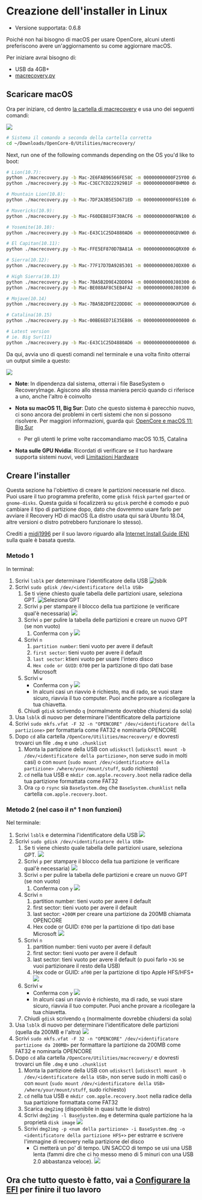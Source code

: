 # Creazione dell'installer in Linux

* Versione supportata: 0.6.8

Poiché non hai bisogno di macOS per usare OpenCore, alcuni utenti preferiscono avere un'aggiornamento su come aggiornare macOS.

Per iniziare avrai bisogno di:

* USB da 4GB+
* [macrecovery.py](https://github.com/acidanthera/OpenCorePkg/releases)
  
## Scaricare macOS

Ora per iniziare, cd dentro [la cartella di macrecovery](https://github.com/acidanthera/OpenCorePkg/releases) e usa uno dei seguenti comandi:

![](../images/installer-guide/legacy-mac-install-md/macrecovery.png)

```sh
# Sistema il comando a seconda della cartella corretta
cd ~/Downloads/OpenCore-0/Utilities/macrecovery/
```

Next, run one of the following commands depending on the OS you'd like to boot:

```sh
# Lion(10.7):
python ./macrecovery.py -b Mac-2E6FAB96566FE58C -m 00000000000F25Y00 download
python ./macrecovery.py -b Mac-C3EC7CD22292981F -m 00000000000F0HM00 download

# Mountain Lion(10.8):
python ./macrecovery.py -b Mac-7DF2A3B5E5D671ED -m 00000000000F65100 download

# Mavericks(10.9):
python ./macrecovery.py -b Mac-F60DEB81FF30ACF6 -m 00000000000FNN100 download

# Yosemite(10.10):
python ./macrecovery.py -b Mac-E43C1C25D4880AD6 -m 00000000000GDVW00 download

# El Capitan(10.11):
python ./macrecovery.py -b Mac-FFE5EF870D7BA81A -m 00000000000GQRX00 download

# Sierra(10.12):
python ./macrecovery.py -b Mac-77F17D7DA9285301 -m 00000000000J0DX00 download

# High Sierra(10.13)
python ./macrecovery.py -b Mac-7BA5B2D9E42DDD94 -m 00000000000J80300 download
python ./macrecovery.py -b Mac-BE088AF8C5EB4FA2 -m 00000000000J80300 download

# Mojave(10.14)
python ./macrecovery.py -b Mac-7BA5B2DFE22DDD8C -m 00000000000KXPG00 download

# Catalina(10.15)
python ./macrecovery.py -b Mac-00BE6ED71E35EB86 -m 00000000000000000 download

# Latest version
# ie. Big Sur(11)
python ./macrecovery.py -b Mac-E43C1C25D4880AD6 -m 00000000000000000 download
```

Da qui, avvia uno di questi comandi nel terminale e una volta finito otterrai un output simile a questo:

![](../images/installer-guide/legacy-mac-install-md/download-done.png)

* **Note**: In dipendenza dal sistema, otterrai i file BaseSystem o RecoveryImage. Agiscono allo stessa maniera perciò quando ci riferisce a uno, anche l'altro è coinvolto

* **Nota su macOS 11, Big Sur**: Dato che questo sistema è parecchio nuovo, ci sono ancora dei problemi in certi sistemi che non si possono risolvere. Per maggiori informazioni, guarda qui: [OpenCore e macOS 11: Big Sur](../extras/big-sur.md)
  * Per gli utenti le prime volte raccomandiamo macOS 10.15, Catalina
* **Nota sulle GPU Nvidia**: Ricordati di verificare se il tuo hardware supporta sistemi nuovi, vedi [Limitazioni Hardware](../macos-limits.md)

## Creare l'installer

Questa sezione ha l'obiettivo di creare le partizioni necessarie nel disco. Puoi usare il tuo programma preferito, come `gdisk` `fdisk` `parted` `gparted` or `gnome-disks`. Questa guida si focalizzerà su `gdisk` perché è comodo e può cambiare il tipo di partizione dopo, dato che dovremmo usare farlo per avviare il Recovery HD di macOS (La distro usata qui sarà Ubuntu 18.04, altre versioni o distro potrebbero funzionare lo stesso).

Crediti a [midi1996](https://github.com/midi1996) per il suo lavoro riguardo alla [Internet Install Guide (EN)](https://midi1996.github.io/hackintosh-internet-install-gitbook/) sulla quale è basata questa.

### Metodo 1

In terminal:

1. Scrivi `lsblk` per determinare l'identificatore della USB
  ![lsblk](../images/installer-guide/linux-install-md/unknown-5.png)
2. Scrivi `sudo gdisk /dev/<identificatore della USB>`
   1. Se ti viene chiesto quale tabella delle partizioni usare, seleziona GPT.
      ![Seleziona GPT](../images/installer-guide/linux-install-md/unknown-6.png)
   2. Scrivi `p` per stampare il blocco della tua partizione \(e verificare qual'è necessaria\)
      ![](../images/installer-guide/linux-install-md/unknown-13.png)
   3. Scrivi `o` per pulire la tabella delle partizioni e creare un nuovo GPT (se non vuoto)
      1. Conferma con `y`
         ![](../images/installer-guide/linux-install-md/unknown-8.png)
   4. Scrivi `n`
      1. `partition number`: tieni vuoto per avere il default
      2. `first sector`: tieni vuoto per avere il default
      3. `last sector`: ktieni vuoto per usare l'intero disco
      4. `Hex code or GUID`: `0700` per la partizione di tipo dati base Microsoft
   5. Scrivi `w`
      * Conferma con `y`
      ![](../images/installer-guide/linux-install-md/unknown-9.png)
      * In alcuni casi un riavvio è richiesto, ma di rado, se vuoi stare sicuro, riavvia il tuo computer. Puoi anche provare a ricollegare la tua chiavetta.
   6. Chiudi `gdisk` scrivendo `q` (normalmente dovrebbe chiudersi da sola)
3. Usa `lsblk` di nuovo per determinare l'identificatore della partizione
4. Scrivi `sudo mkfs.vfat -F 32 -n "OPENCORE" /dev/<identificatore della partizione>` per formattarla come FAT32 e nominarla OPENCORE
5. Dopo `cd` alla cartella `/OpenCore/Utilities/macrecovery/` e dovresti trovarci un file `.dmg` e uno `.chunklist`
   1. Monta la partizione della USB con `udisksctl` (`udisksctl mount -b /dev/<identificatore della partizione>`, non serve sudo in molti casi) o con `mount` (`sudo mount /dev/<identificatore della partizione> /where/your/mount/stuff`, sudo richiesto)
   2. `cd` nella tua USB e `mkdir com.apple.recovery.boot` nella radice della tua partizione formattata come FAT32
   3. Ora `cp` o `rsync` sia `BaseSystem.dmg` che `BaseSystem.chunklist` nella cartella `com.apple.recovery.boot`.

### Metodo 2 (nel caso il n° 1 non funzioni)

Nel terminale:

1. Scrivi `lsblk` e determina l'identificatore della USB
   ![](../images/installer-guide/linux-install-md/unknown-11.png)
2. Scrivi `sudo gdisk /dev/<identificatore della USB>`
   1. Se ti viene chiesto quale tabella delle partizioni usare, seleziona GPT.
      ![](../images/installer-guide/linux-install-md/unknown-12.png)
   2. Scrivi `p` per stampare il blocco della tua partizione \(e verificare qual'è necessaria\)
      ![](../images/installer-guide/linux-install-md/unknown-13.png)
   3. Scrivi `o` per pulire la tabella delle partizioni e creare un nuovo GPT (se non vuoto)
      1. Conferma con `y`
         ![](../images/installer-guide/linux-install-md/unknown-14.png)
   4. Scrivi `n`
      1. partition number: tieni vuoto per avere il default
      2. first sector: tieni vuoto per avere il default
      3. last sector: `+200M` per creare una partizione da 200MB chiamata OPENCORE
      4. Hex code or GUID: `0700` per la partizione di tipo dati base Microsoft
      ![](../images/installer-guide/linux-install-md/unknown-15.png)
   5. Scrivi `n`
      1. partition number: tieni vuoto per avere il default
      2. first sector: tieni vuoto per avere il default
      3. last sector: tieni vuoto per avere il default \(o puoi farlo `+3G` se vuoi partizionare il resto della USB\)
      4. Hex code or GUID: `af00` per la partizione di tipo Apple HFS/HFS+
      ![](../images/installer-guide/linux-install-md/unknown-16.png)
   6. Scrivi `w`
      * Conferma con `y`
      ![](../images/installer-guide/linux-install-md/unknown-17.png)
      * In alcuni casi un riavvio è richiesto, ma di rado, se vuoi stare sicuro, riavvia il tuo computer. Puoi anche provare a ricollegare la tua chiavetta.
   7. Chiudi `gdisk` scrivendo `q` (normalmente dovrebbe chiudersi da sola)
3. Usa `lsblk` di nuovo per determinare l'identificatore delle partizioni (quella da 200MB e l'altra)
   ![](../images/installer-guide/linux-install-md/unknown-18.png)
4. Scrivi `sudo mkfs.vfat -F 32 -n "OPENCORE" /dev/<identificatore partizione da 200MB>` per formattare la partizione da 200MB come FAT32 e nominarla OPENCORE
5. Dopo `cd` alla cartella `/OpenCore/Utilities/macrecovery/` e dovresti trovarci un file `.dmg` e uno `.chunklist`
   1. Monta la partizione della USB con `udisksctl` (`udisksctl mount -b /dev/<identificatore della USB>`, non serve sudo in molti casi) o con `mount` (`sudo mount /dev/<identificatore della USB> /where/your/mount/stuff`, sudo richiesto)
   2. `cd` nella tua USB e `mkdir com.apple.recovery.boot` nella radice della tua partizione formattata come FAT32
   3. Scarica `dmg2img` (disponibile in quasi tutte le distro)
   4. Scrivi `dmg2img -l BaseSystem.dmg` e determina quale partizione ha la proprietà `disk image`
      ![](../images/installer-guide/linux-install-md/unknown-20.png)
   5. Scrivi `dmg2img -p <num della partizione> -i BaseSystem.dmg -o <identificatore della partizione HFS+>` per estrarre e scrivere l'immagine di recovery nella partizione del disco
      * Ci metterà un po' di tempo. UN SACCO di tempo se usi una USB lenta (fammi dire che ci ho messo meno di 5 minuri con una USB 2.0 abbastanza veloce).
      ![](../images/installer-guide/linux-install-md/unknown-21.png)

## Ora che tutto questo è fatto, vai a [Configurare la EFI](./opencore-efi.md) per finire il tuo lavoro
